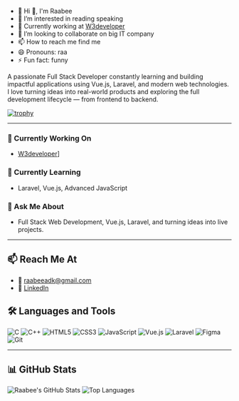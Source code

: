 - 👋 Hi 👋, I'm Raabee
- 👀 I’m interested in reading speaking 
- 🌱 Currently working at [W3developer](https://w3developers.com.np/)
- 💞️ I’m looking to collaborate on big IT company
- 📫 How to reach me find me
- 😄 Pronouns: raa
- ⚡ Fun fact: funny


A passionate Full Stack Developer constantly learning and building impactful applications using Vue.js, Laravel, and modern web technologies. I love turning ideas into real-world products and exploring the full development lifecycle — from frontend to backend.

[![trophy](https://github-profile-trophy.vercel.app/?username=Raabee346&theme=onedark)](https://github.com/ryo-ma/github-profile-trophy)

---

### 🔭 Currently Working On
- [W3developer](https://w3developers.com.np/)]

### 🌱 Currently Learning
- Laravel, Vue.js, Advanced JavaScript

### 💬 Ask Me About
- Full Stack Web Development, Vue.js, Laravel, and turning ideas into live projects.

---

## 📫 Reach Me At

- 📧 [raabeeadk@gmail.com](mailto:raabeeadk@gmail.com)
- 💼 [LinkedIn](https://www.linkedin.com/in/raabee)


## 🛠️ Languages and Tools

![C](https://img.shields.io/badge/C-00599C?style=flat&logo=c&logoColor=white)
![C++](https://img.shields.io/badge/C++-00599C?style=flat&logo=c%2B%2B&logoColor=white)
![HTML5](https://img.shields.io/badge/HTML5-E34F26?style=flat&logo=html5&logoColor=white)
![CSS3](https://img.shields.io/badge/CSS3-1572B6?style=flat&logo=css3&logoColor=white)
![JavaScript](https://img.shields.io/badge/JavaScript-F7DF1E?style=flat&logo=javascript&logoColor=black)
![Vue.js](https://img.shields.io/badge/Vue.js-35495E?style=flat&logo=vue.js&logoColor=4FC08D)
![Laravel](https://img.shields.io/badge/Laravel-F9322C?style=flat&logo=laravel&logoColor=white)
![Figma](https://img.shields.io/badge/Figma-F24E1E?style=flat&logo=figma&logoColor=white)
![Git](https://img.shields.io/badge/Git-F05032?style=flat&logo=git&logoColor=white)

---

## 📊 GitHub Stats

![Raabee's GitHub Stats](https://github-readme-stats.vercel.app/api?username=Raabee346&show_icons=true&theme=tokyonight)
![Top Languages](https://github-readme-stats.vercel.app/api/top-langs/?username=Raabee346&layout=compact&theme=tokyonight)

